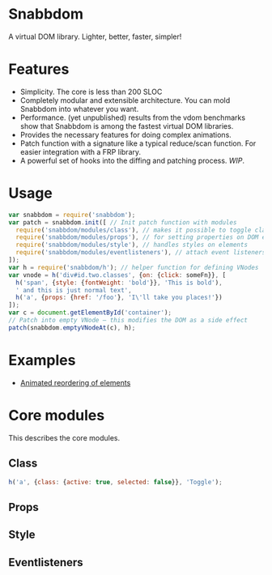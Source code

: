 # Snabbdom
A virtual DOM library. Lighter, better, faster, simpler!

# Features

* Simplicity. The core is less than 200 SLOC
* Completely modular and extensible architecture. You can mold Snabbdom into
  whatever you want.
* Performance. (yet unpublished) results from the vdom benchmarks show that
  Snabbdom is among the fastest virtual DOM libraries.
* Provides the necessary features for doing complex animations.
* Patch function with a signature like a typical reduce/scan function. For
  easier integration with a FRP library.
* A powerful set of hooks into the diffing and patching process. _WIP_.

# Usage

```javascript
var snabbdom = require('snabbdom');
var patch = snabbdom.init([ // Init patch function with modules
  require('snabbdom/modules/class'), // makes it possible to toggle classes
  require('snabbdom/modules/props'), // for setting properties on DOM elements
  require('snabbdom/modules/style'), // handles styles on elements
  require('snabbdom/modules/eventlisteners'), // attach event listeners
]);
var h = require('snabbdom/h'); // helper function for defining VNodes
var vnode = h('div#id.two.classes', {on: {click: someFn}}, [
  h('span', {style: {fontWeight: 'bold'}}, 'This is bold'),
  ' and this is just normal text',
  h('a', {props: {href: '/foo'}, 'I\'ll take you places!'})
]);
var c = document.getElementById('container');
// Patch into empty VNode – this modifies the DOM as a side effect
patch(snabbdom.emptyVNodeAt(c), h);
```

# Examples

* [Animated reordering of elements](http://paldepind.github.io/snabbdom/examples/reorder-animation/)

# Core modules

This describes the core modules.

## Class

```javascript
h('a', {class: {active: true, selected: false}}, 'Toggle');
```

## Props

## Style

## Eventlisteners


